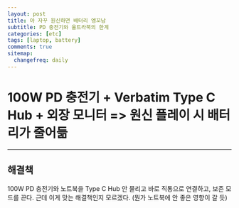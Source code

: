 ```yaml
---
layout: post
title: 아 자꾸 원신하면 배터리 엥꼬남
subtitle: PD 충전기와 울트라북의 한계
categories: [etc]
tags: [laptop, battery]
comments: true
sitemap:
  changefreq: daily
---
```


# 100W PD 충전기 + Verbatim Type C Hub + 외장 모니터 => 원신 플레이 시 배터리가 줄어듦
---
## 해결책
100W PD 충전기와 노트북을 Type C Hub 안 물리고 바로 직통으로 연결하고, 보존 모드를 끈다. 근데 이게 맞는 해결책인지 모르겠다. (뭔가 노트북에 안 좋은 영향이 갈 듯)